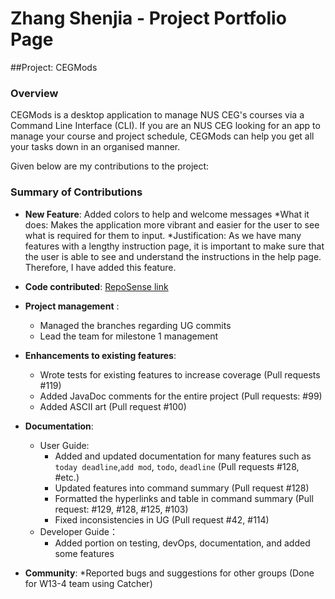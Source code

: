 # Zhang Shenjia - Project Portfolio Page
##Project: CEGMods

### Overview
CEGMods is a desktop application to manage NUS CEG's courses via a Command Line Interface (CLI). If you are an NUS CEG 
looking for an app to manage your course and project schedule, CEGMods can help you get all your tasks down in an 
organised manner.

Given below are my contributions to the project:

### Summary of Contributions
* **New Feature**: Added colors to help and welcome messages
    *What it does: Makes the application more vibrant and easier for the user to see what is required for them to input.
    *Justification: As we have many features with a lengthy instruction page, it is important to make sure that the user is able to see and understand the instructions in the help page. Therefore, I have added this feature.

* **Code contributed**: [RepoSense link](https://nus-cs2113-ay2021s1.github.io/tp-dashboard/#breakdown=true&search=jessicazhang617&sort=groupTitle&sortWithin=title&since=2020-09-27&timeframe=commit&mergegroup=&groupSelect=groupByRepos&checkedFileTypes=docs~functional-code~test-code~other)

* **Project management** :
    * Managed the branches regarding UG commits
    * Lead the team for milestone 1 management
    
* **Enhancements to existing features**:
    * Wrote tests for existing features to increase coverage (Pull requests #119)
    * Added JavaDoc comments for the entire project (Pull requests: #99)
    * Added ASCII art (Pull request #100)
    
* **Documentation**:
    * User Guide: 
        * Added and updated documentation for many features such as `today deadline`,`add mod`, `todo`, `deadline` (Pull requests #128, #etc.)
        * Updated features into command summary (Pull request #128)
        * Formatted the hyperlinks and table in command summary (Pull request: #129, #128, #125, #103)
        * Fixed inconsistencies in UG (Pull request #42, #114)
    *  Developer Guide：
        * Added portion on testing, devOps, documentation, and added some features 
* **Community**:
        *Reported bugs and suggestions for other groups (Done for W13-4 team using Catcher)